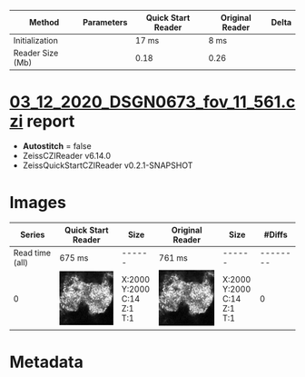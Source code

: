 |  Method            | Parameters       | Quick Start Reader | Original Reader | Delta  |
| -------------------|------------------|--------------------|-----------------|------- |
| Initialization     |                  |17 ms|8 ms|        |
| Reader Size (Mb)     |                  |0.18|0.26|        |
# [03_12_2020_DSGN0673_fov_11_561.czi](https://zenodo.org/record/4017923/files/03_12_2020_DSGN0673_fov_11_561.czi) report
 - **Autostitch** = false
 - ZeissCZIReader v6.14.0
 - ZeissQuickStartCZIReader v0.2.1-SNAPSHOT

# Images 

| Series            | Quick Start Reader | Size | Original Reader | Size | #Diffs |
|-------------------|--------------------|------|-----------------|------|--------|
| Read time (all)   |675 ms|------|761 ms|------|--------|
|0|![03_12_2020_DSGN0673_fov_11_561.quick_true.flat_true.stitch_false.series_0.jpg](03_12_2020_DSGN0673_fov_11_561/03_12_2020_DSGN0673_fov_11_561.quick_true.flat_true.stitch_false.series_0.jpg)|X:2000<br>Y:2000<br>C:14<br>Z:1<br>T:1|![03_12_2020_DSGN0673_fov_11_561.quick_false.flat_true.stitch_false.series_0.jpg](03_12_2020_DSGN0673_fov_11_561/03_12_2020_DSGN0673_fov_11_561.quick_false.flat_true.stitch_false.series_0.jpg)|X:2000<br>Y:2000<br>C:14<br>Z:1<br>T:1|0|

# Metadata

